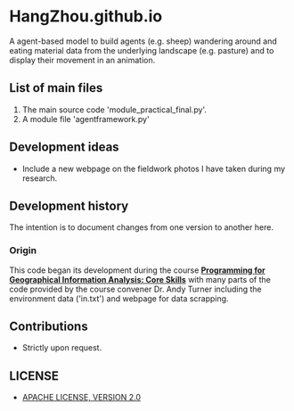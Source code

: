 # HangZhou.github.io
A agent-based model to build agents (e.g. sheep) wandering around and eating material data from the underlying landscape (e.g. pasture) and to display their movement in an animation. 

## List of main files
1. The main source code 'module_practical_final.py'.
2. A module file 'agentframework.py'

## Development ideas
- Include a new webpage on the fieldwork photos I have taken during my research. 


## Development history
The intention is to document changes from one version to another here.
### Origin
This code began its development during the course **[Programming for Geographical Information Analysis: Core Skills](https://www.geog.leeds.ac.uk/courses/computing/study/core-python/)** with many parts of the code provided by the course convener Dr. Andy Turner including the environment data ('in.txt') and webpage for data scrapping. 

## Contributions
- Strictly upon request.

## LICENSE
- [APACHE LICENSE, VERSION 2.0](https://www.apache.org/licenses/LICENSE-2.0)
